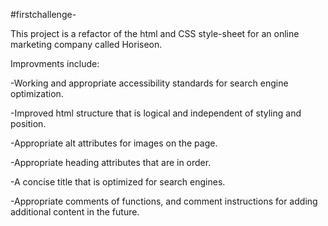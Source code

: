 #firstchallenge-

This project is a refactor of the html and CSS style-sheet for an online marketing company called Horiseon.

Improvments include:

-Working and appropriate accessibility standards for search engine optimization.

-Improved html structure that is logical and independent of styling and position.

-Appropriate alt attributes for images on the page.

-Appropriate heading attributes that are in order.

-A concise title that is optimized for search engines.

-Appropriate comments of functions, and comment instructions for adding additional content in the future.
